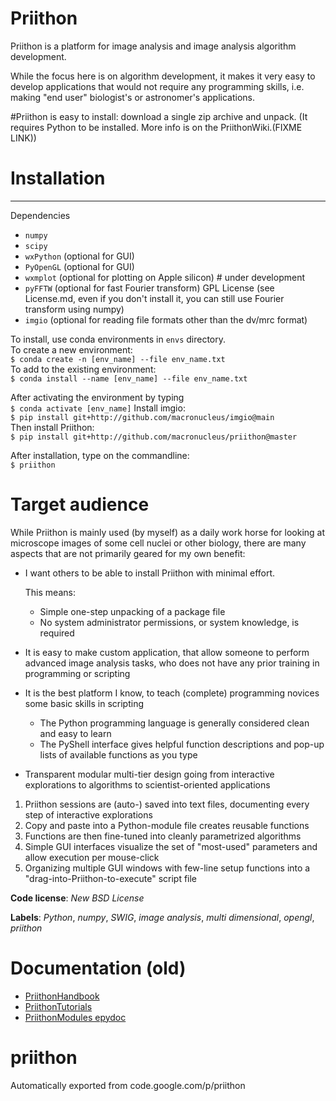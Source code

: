 # Priithon
Priithon is a platform for image analysis and image analysis algorithm development.

While the focus here is on algorithm development, it makes it very easy to develop applications that would not require any programming skills, i.e. making "end user" biologist's or astronomer's applications.

#Priithon is easy to install: download a single zip archive and unpack. (It requires Python to be installed. More info is on the PriithonWiki.(FIXME LINK))

# Installation
-----------------------------
Dependencies  
* `numpy`
* `scipy`
* `wxPython` (optional for GUI)
* `PyOpenGL` (optional for GUI)
* `wxmplot` (optional for plotting on Apple silicon) # under development
* `pyFFTW` (optional for fast Fourier transform) 
  GPL License (see License.md, even if  you don't install it, you can still use Fourier transform using numpy)
* `imgio` (optional for reading file formats other than the dv/mrc format)

To install, use conda environments in `envs` directory.  
To create a new environment:  
`$ conda create -n [env_name] --file env_name.txt`  
To add to the existing environment:  
`$ conda install --name [env_name] --file env_name.txt`  

After activating the environment by typing  
`$ conda activate [env_name]`
Install imgio:  
`$ pip install git+http://github.com/macronucleus/imgio@main`  
Then install Priithon:  
`$ pip install git+http://github.com/macronucleus/priithon@master`  

After installation, type on the commandline:  
`$ priithon`

# Target audience
While Priithon is mainly used (by myself) as a daily work horse for looking at microscope images of some cell nuclei or other biology, there are many aspects that are not primarily geared for my own benefit:

- I want others to be able to install Priithon with minimal effort.

  This means:
  - Simple one-step unpacking of a package file
  - No system administrator permissions, or system knowledge, is required

- It is easy to make custom application, that allow someone to perform advanced image analysis tasks, who does not have any prior training in programming or scripting

- It is the best platform I know, to teach (complete) programming novices some basic skills in scripting
  - The Python programming language is generally considered clean and easy to learn
  - The PyShell interface gives helpful function descriptions and pop-up lists of available functions as you type

- Transparent modular multi-tier design going from interactive explorations to algorithms to scientist-oriented applications
 1. Priithon sessions are (auto-) saved into text files, documenting every step of interactive explorations
 2. Copy and paste into a Python-module file creates reusable functions
 3. Functions are then fine-tuned into cleanly parametrized algorithms
 4. Simple GUI interfaces visualize the set of "most-used" parameters and allow execution per mouse-click
 5. Organizing multiple GUI windows with few-line setup functions into a "drag-into-Priithon-to-execute" script file

__Code license__: _New BSD License_

__Labels__: _Python_, _numpy_, _SWIG_, _image analysis_, _multi dimensional_, _opengl_, _priithon_

# Documentation (old)
 - [PriithonHandbook](https://rawgit.com/sebhaase/priithon/master/priithon_docs/PriithonHandbook.html)
 - [PriithonTutorials](https://rawgit.com/sebhaase/priithon/master/priithon_docs/PriithonTutorials.html)
 - [PriithonModules epydoc](https://rawgit.com/sebhaase/priithon/master/priithon_docs/PriithonEpydoc/index.html)

# priithon
Automatically exported from code.google.com/p/priithon
